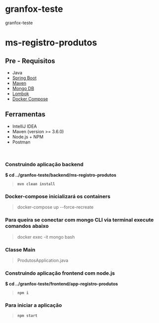 # granfox-teste
granfox-teste


# ms-registro-produtos


## Pre - Requisitos
- Java
- [Spring Boot](https://spring.io/projects/spring-boot)
- [Maven](https://maven.apache.org/guides/index.html)
- [Mongo DB](https://docs.mongodb.com/guides/)
- [Lombok](https://objectcomputing.com/resources/publications/sett/january-2010-reducing-boilerplate-code-with-project-lombok)
- [Docker Compose](https://docs.docker.com/compose/)


## Ferramentas
- IntelliJ IDEA
- Maven (version >= 3.6.0)
- Node.js + NPM
- Postman


<br/>


###  Construindo aplicação backend
**$ cd ../granfox-teste/backend/ms-registro-produtos**
> **```mvn clean install```** 


### Docker-compose inicializará os containers
> docker-compose up --force-recreate  

### Para queira se conectar com mongo CLI via terminal execute comandos abaixo
> docker exec -it mongo bash
                                                                                                                                          
### Classe Main
> ProdutosApplication.java



###  Construindo aplicação frontend com node.js
**$ cd ../granfox-teste/frontend/app-registro-produtos**
> **```npm i```**

### Para iniciar a aplicação
> **```npm start```** 
